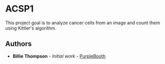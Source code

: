 # ACSP1

This project goal is to analyze cancer cells from an image and count them using Kittler's algorithm.


## Authors

* **Billie Thompson** - *Initial work* - [PurpleBooth](https://github.com/PurpleBooth)


